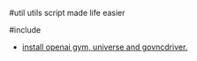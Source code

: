 #util 
utils script made life easier

#include
- [install openai gym, universe and govncdriver.](src/install_gym_universe_vncdriver.sh) 
